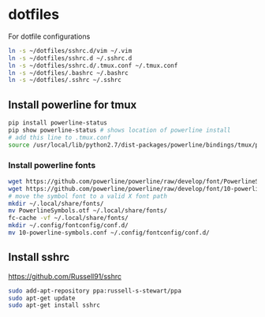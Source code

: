 # dotfiles
For dotfile configurations

```bash
ln -s ~/dotfiles/sshrc.d/vim ~/.vim
ln -s ~/dotfiles/sshrc.d ~/.sshrc.d
ln -s ~/dotfiles/sshrc.d/.tmux.conf ~/.tmux.conf
ln -s ~/dotfiles/.bashrc ~/.bashrc
ln -s ~/dotfiles/.sshrc ~/.sshrc
```

## Install powerline for tmux
```bash
pip install powerline-status
pip show powerline-status # shows location of powerline install
# add this line to .tmux.conf
source /usr/local/lib/python2.7/dist-packages/powerline/bindings/tmux/powerline.conf
```
### Install powerline fonts
```bash
wget https://github.com/powerline/powerline/raw/develop/font/PowerlineSymbols.otf
wget https://github.com/powerline/powerline/raw/develop/font/10-powerline-symbols.conf
# move the symbol font to a valid X font path
mkdir ~/.local/share/fonts/
mv PowerlineSymbols.otf ~/.local/share/fonts/
fc-cache -vf ~/.local/share/fonts/
mkdir ~/.config/fontconfig/conf.d/
mv 10-powerline-symbols.conf ~/.config/fontconfig/conf.d/
```

## Install sshrc

https://github.com/Russell91/sshrc

```bash
sudo add-apt-repository ppa:russell-s-stewart/ppa
sudo apt-get update
sudo apt-get install sshrc
```
